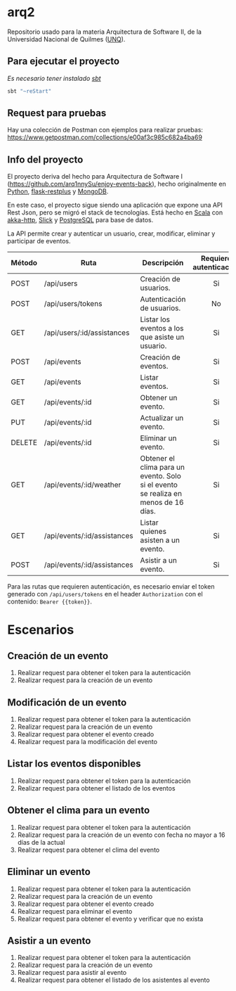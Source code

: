 # arq2

Repositorio usado para la materia Arquitectura de Software II, de la Universidad Nacional de Quilmes ([UNQ](http://www.unq.edu.ar)).

## Para ejecutar el proyecto

_Es necesario tener instalado [sbt](https://www.scala-sbt.org/download.html)_

```sh
sbt "~reStart"
```

## Request para pruebas

Hay una colección de Postman con ejemplos para realizar pruebas:  
https://www.getpostman.com/collections/e00af3c985c682a4ba69

## Info del proyecto

El proyecto deriva del hecho para Arquitectura de Software I (https://github.com/arq1nnySu/enjoy-events-back), hecho originalmente en [Python](https://www.python.org), [flask-restplus](https://flask-restplus.readthedocs.io/en/stable/) y [MongoDB](https://www.mongodb.com).

En este caso, el proyecto sigue siendo una aplicación que expone una API Rest Json, pero se migró el stack de tecnologías. Está hecho en [Scala](https://www.scala-lang.org) con [akka-http](https://doc.akka.io/docs/akka-http/current/index.html), [Slick](https://slick.lightbend.com) y [PostgreSQL](https://www.postgresql.org) para base de datos.

La API permite crear y autenticar un usuario, crear, modificar, eliminar y participar de eventos.

| Método | Ruta                        | Descripción                                     | Requiere autenticación |
| ------ | --------------------------- | ----------------------------------------------- | :--------------------: |
| POST   | /api/users                  | Creación de usuarios.                           | Si                     |
| POST   | /api/users/tokens           | Autenticación de usuarios.                      | No                     |
| GET    | /api/users/:id/assistances  | Listar los eventos a los que asiste un usuario. | Si                     |
| POST   | /api/events                 | Creación de eventos.                            | Si                     |
| GET    | /api/events                 | Listar eventos.                                 | Si                     |
| GET    | /api/events/:id             | Obtener un evento.                              | Si                     |
| PUT    | /api/events/:id             | Actualizar un evento.                           | Si                     |
| DELETE | /api/events/:id             | Eliminar un evento.                             | Si                     |
| GET    | /api/events/:id/weather     | Obtener el clima para un evento. Solo si el evento se realiza en menos de 16 días. | Si |
| GET    | /api/events/:id/assistances | Listar quienes asisten a un evento.             | Si                     |
| POST   | /api/events/:id/assistances | Asistir a un evento.                            | Si                     |

Para las rutas que requieren autenticación, es necesario enviar el token generado con `/api/users/tokens` en el header `Authorization` con el contenido: `Bearer {{token}}`.

# Escenarios

## Creación de un evento

1. Realizar request para obtener el token para la autenticación
1. Realizar request para la creación de un evento

## Modificación de un evento

1. Realizar request para obtener el token para la autenticación
1. Realizar request para la creación de un evento
1. Realizar request para obtener el evento creado
1. Realizar request para la modificación del evento

## Listar los eventos disponibles

1. Realizar request para obtener el token para la autenticación
1. Realizar request para obtener el listado de los eventos

## Obtener el clima para un evento

1. Realizar request para obtener el token para la autenticación
1. Realizar request para la creación de un evento con fecha no mayor a 16 días de la actual
1. Realizar request para obtener el clima del evento

## Eliminar un evento

1. Realizar request para obtener el token para la autenticación
1. Realizar request para la creación de un evento
1. Realizar request para obtener el evento creado
1. Realizar request para eliminar el evento
1. Realizar request para obtener el evento y verificar que no exista

## Asistir a un evento

1. Realizar request para obtener el token para la autenticación
1. Realizar request para la creación de un evento
1. Realizar request para asistir al evento
1. Realizar request para obtener el listado de los asistentes al evento
